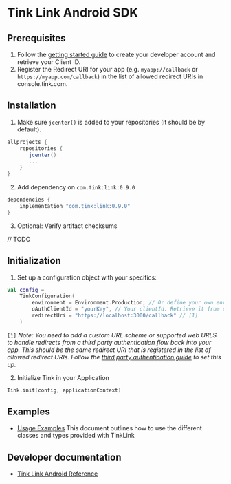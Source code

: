 # Tink Link Android SDK

## Prerequisites
1. Follow the [getting started guide](https://docs.tink.com/resources/getting-started/set-up-your-account) to create your developer account and retrieve your Client ID.
2. Register the Redirect URI for your app (e.g. `myapp://callback` or `https://myapp.com/callback`) in the list of allowed redirect URIs in console.tink.com.

## Installation

1. Make sure `jcenter()` is added to your repositories (it should be by default).

```groovy
allprojects {
    repositories {
       jcenter()
       ...
    }
}
```

2. Add dependency on `com.tink:link:0.9.0`

```groovy
dependencies {
    implementation "com.tink:link:0.9.0"
}
```
3. Optional: Verify artifact checksums

// TODO

## Initialization

1. Set up a configuration object with your specifics:

```kotlin
val config = 
    TinkConfiguration(
        environment = Environment.Production, // Or define your own environment
        oAuthClientId = "yourKey", // Your clientId. Retrieve it from console.tink.com,
        redirectUri = "https://localhost:3000/callback" // [1]
    )
```

`[1]` _Note: You need to add a custom URL scheme or supported web URLS to handle redirects from a third party authentication flow back into your app.
This should be the same redirect URI that is registered in the list of allowed redirect URIs. Follow the [third party authentication guide](/third-party-authentication.md) to set this up._

2. Initialize Tink in your Application

```kotlin
Tink.init(config, applicationContext)
```

## Examples
- [Usage Examples](/USAGE.md) This document outlines how to use the different classes and types provided with TinkLink

## Developer documentation
- [Tink Link Android Reference](/docs/index.md)

